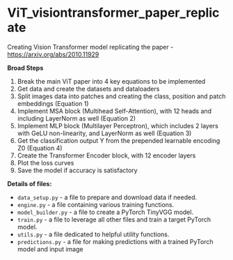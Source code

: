 # ViT_visiontransformer_paper_replicate
Creating Vision Transformer model replicating the paper - https://arxiv.org/abs/2010.11929

**Broad Steps**
1. Break the main ViT paper into 4 key equations to be implemented
2. Get data and create the datasets and dataloaders
3. Split images data into patches and creating the class, position and patch embeddings (Equation 1)
4. Implement MSA block (Multihead Self-Attention), with 12 heads and including LayerNorm as well (Equation 2)
5. Implement MLP block (Multilayer Perceptron), which includes 2 layers with GeLU non-linearity, and LayerNorm as well (Equation 3)
6. Get the classification output Y from the prepended learnable encoding Z0 (Equation 4)
7. Create the Transformer Encoder block, with 12 encoder layers
8. Plot the loss curves
9. Save the model if accuracy is satisfactory

**Details of files:**
* `data_setup.py` - a file to prepare and download data if needed.
* `engine.py` - a file containing various training functions.
* `model_builder.py` - a file to create a PyTorch TinyVGG model.
* `train.py` - a file to leverage all other files and train a target PyTorch model.
* `utils.py` - a file dedicated to helpful utility functions.
* `predictions.py` - a file for making predictions with a trained PyTorch model and input image
